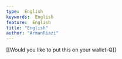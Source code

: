 ```yaml
---
type:  English
keywords:  English
feature:  English
title: "English"
author: "ArmanRiazi"
---
```

[[Would you like to put this on your wallet-Q]]